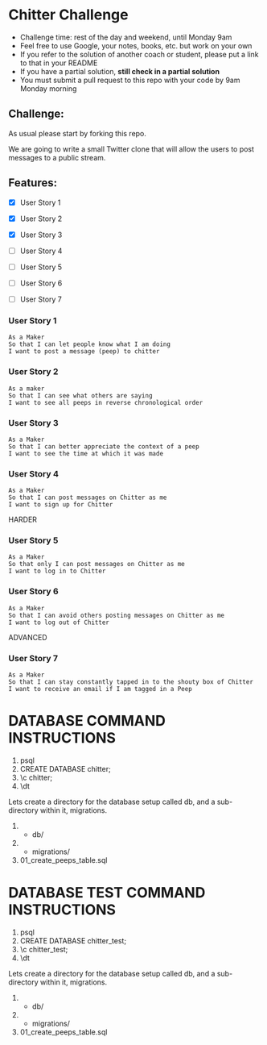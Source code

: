 Chitter Challenge
=================

* Challenge time: rest of the day and weekend, until Monday 9am
* Feel free to use Google, your notes, books, etc. but work on your own
* If you refer to the solution of another coach or student, please put a link to that in your README
* If you have a partial solution, **still check in a partial solution**
* You must submit a pull request to this repo with your code by 9am Monday morning

Challenge:
-------

As usual please start by forking this repo.

We are going to write a small Twitter clone that will allow the users to post messages to a public stream.

Features:
-------

- [x] User Story 1
- [x] User Story 2
- [x] User Story 3
- [ ] User Story 4
- [ ] User Story 5
- [ ] User Story 6
- [ ] User Story 7


### User Story 1
```
As a Maker
So that I can let people know what I am doing  
I want to post a message (peep) to chitter
```
### User Story 2
```
As a maker
So that I can see what others are saying  
I want to see all peeps in reverse chronological order
```

### User Story 3
```
As a Maker
So that I can better appreciate the context of a peep
I want to see the time at which it was made
```

### User Story 4
```
As a Maker
So that I can post messages on Chitter as me
I want to sign up for Chitter
```

HARDER

### User Story 5
```
As a Maker
So that only I can post messages on Chitter as me
I want to log in to Chitter
```
### User Story 6
```
As a Maker
So that I can avoid others posting messages on Chitter as me
I want to log out of Chitter
```

ADVANCED

### User Story 7
```
As a Maker
So that I can stay constantly tapped in to the shouty box of Chitter
I want to receive an email if I am tagged in a Peep
```


# DATABASE COMMAND INSTRUCTIONS

1. psql
2. CREATE DATABASE chitter;
3. \c chitter;
4. \dt

Lets create a directory for the database setup called db, and a sub-directory within it, migrations.

1. - db/
2.   - migrations/
3. 01_create_peeps_table.sql

# DATABASE TEST COMMAND INSTRUCTIONS

1. psql
2. CREATE DATABASE chitter_test;
3. \c chitter_test;
4. \dt

Lets create a directory for the database setup called db, and a sub-directory within it, migrations.

1. - db/
2.   - migrations/
3. 01_create_peeps_table.sql

